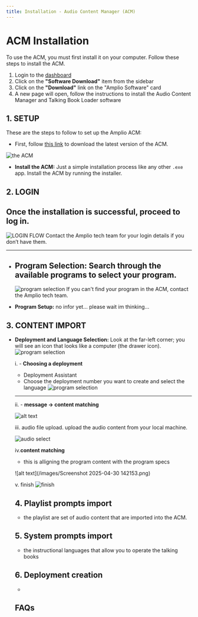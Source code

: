 ```yaml
---
title: Installation - Audio Content Manager (ACM)
---
```


# ACM Installation

To use the ACM, you must first install it on your computer. Follow these steps to install the ACM.

1. Login to the [dashboard](https://suite.amplio.org)
2. Click on the **"Software Download"** item from the sidebar
3. Click on the **"Download"** link on the "Amplio Software" card
4. A new page will open, follow the instructions to install the Audio Content Manager and Talking Book Loader software

## 1. SETUP

These are the steps to follow to set up the Amplio ACM:

- First, follow [this link](https://downloads.amplio.org/software/index.html) to download the latest version of the ACM.

![the ACM](/images/acm/Screenshot%202025-04-30%20101419.png)


- **Install the ACM:**
  Just a simple installation process like any other `.exe` app. Install the ACM by running the installer.

## 2. LOGIN

Once the installation is successful, proceed to log in.
---
![LOGIN FLOW](/images/acm/Screenshot%202025-04-30%20084832.png)
Contact the Amplio tech team for your login details if you don’t have them.

---

- **Program Selection:**
  Search through the available programs to select your program.
  ---
  ![program selection](/images/acm/Screenshot%202025-04-30%20084904.png)
  If you can't find your program in the ACM, contact the Amplio tech team.

- **Program Setup:**
  no infor yet... please wait im thinking...

## 3. CONTENT IMPORT

- **Deployment and Language Selection:**
  Look at the far-left corner; you will see an icon that looks like a computer (the drawer icon).
    ![program selection](/images/acm/image.png)

    i. - **Choosing a deployment**
    - Deployment Assistant
    - Choose the deployment number you want to create and select the language
      ![program selection](/images/acm/Screenshot%202025-04-30%20112946.png)


    ---
    ii. - **message → content matching**


     ![alt text](</images/acm/Screenshot 2025-04-30 131923.png>)

    iii. audio file upload. upload the audio content from your local machine.

    ![audio select](/images/acm/Screenshot%202025-04-30%20133513.png)

    iv.**content matching**

    - this is alligning the program content with the program specs

    ![alt text](/images/Screenshot 2025-04-30 142153.png)

    v. finish
    ![finish](/images/acm/Screenshot%202025-04-30%20142539.png)

    ## 4. Playlist prompts import
    - the playlist are set of audio content that are imported into the ACM.

    ## 5. System prompts import
    - the instructional languages that allow you to operate the talking books

    ## 6. Deployment creation
    -

    ## FAQs
